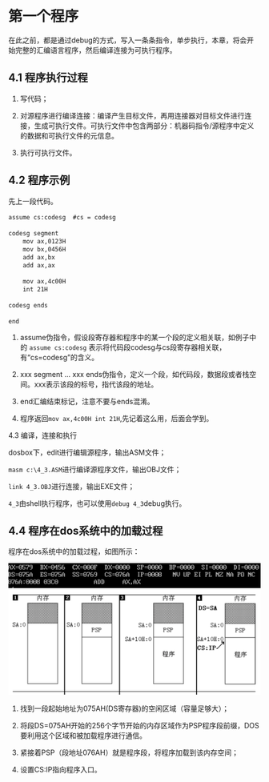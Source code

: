 # 第一个程序

在此之前，都是通过debug的方式，写入一条条指令，单步执行，本章，将会开始完整的汇编语言程序，然后编译连接为可执行程序。

## 4.1 程序执行过程

1. 写代码；

2. 对源程序进行编译连接：编译产生目标文件，再用连接器对目标文件进行连接，生成可执行文件。可执行文件中包含两部分：机器码指令/源程序中定义的数据和可执行文件的元信息。

3. 执行可执行文件。

## 4.2 程序示例

先上一段代码。

```masm
assume cs:codesg  #cs = codesg

codesg segment
    mov ax,0123H
    mov bx,0456H
    add ax,bx
    add ax,ax

    mov ax,4c00H
    int 21H

codesg ends

end
```

1. assume伪指令，假设段寄存器和程序中的某一个段的定义相关联，如例子中的 `assume cs:codesg` 表示将代码段codesg与cs段寄存器相关联，有“cs=codesg”的含义。

2. xxx segment ... xxx ends伪指令，定义一个段，如代码段，数据段或者栈空间。xxx表示该段的标号，指代该段的地址。

3. end汇编结束标记，注意不要与ends混淆。

4. 程序返回`mov ax,4c00H int 21H`,先记着这么用，后面会学到。

4.3 编译，连接和执行

dosbox下，edit进行编辑源程序，输出ASM文件；

`masm c:\4_3.ASM`进行编译源程序文件，输出OBJ文件；

`link 4_3.OBJ`进行连接，输出EXE文件；

`4_3`由shell执行程序，也可以使用`debug 4_3`debug执行。

## 4.4 程序在dos系统中的加载过程

程序在dos系统中的加载过程，如图所示：

![image](img/4_4程序加载寄存器.jpg)
![image](img/4_4程序加载.jpg)

1. 找到一段起始地址为075AH(DS寄存器)的空闲区域（容量足够大）；

2. 将段DS=075AH开始的256个字节开始的内存区域作为PSP程序段前缀，DOS要利用这个区域和被加载程序进行通信。

3. 紧接着PSP（段地址076AH）就是程序段，将程序加载到该内存空间；

4. 设置CS:IP指向程序入口。
